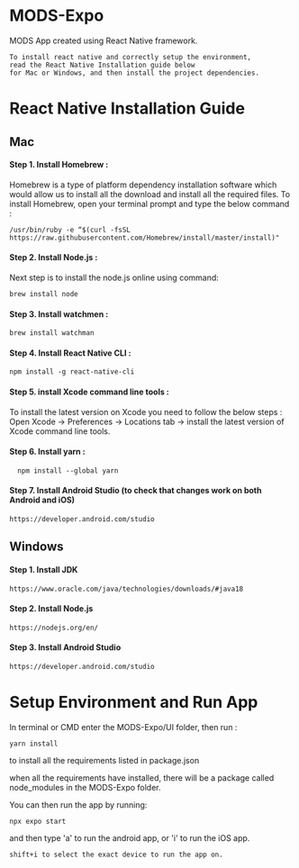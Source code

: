 # MODS-Expo
MODS App created using React Native framework.

    To install react native and correctly setup the environment, 
    read the React Native Installation guide below
    for Mac or Windows, and then install the project dependencies.

# React Native Installation Guide

## Mac

#### Step 1. Install Homebrew :

Homebrew is a type of platform dependency installation software which would allow us to install all the download and install all the required files. To install Homebrew, open your terminal prompt and type the below command :

    /usr/bin/ruby -e “$(curl -fsSL https://raw.githubusercontent.com/Homebrew/install/master/install)"

#### Step 2. Install Node.js :

  Next step is to install the node.js online using command:
  
    brew install node

#### Step 3. Install watchmen :
    brew install watchman

#### Step 4. Install React Native CLI :
    npm install -g react-native-cli

#### Step 5. install Xcode command line tools :

  To install the latest version on Xcode you need to follow the below steps :
    Open Xcode -> Preferences -> Locations tab -> install the latest version of Xcode command line tools.

#### Step 6. Install yarn :
      npm install --global yarn
      
#### Step 7. Install Android Studio (to check that changes work on both Android and iOS)

    https://developer.android.com/studio
      
      
## Windows

#### Step 1. Install JDK

    https://www.oracle.com/java/technologies/downloads/#java18

#### Step 2. Install Node.js

    https://nodejs.org/en/
    
    
#### Step 3. Install Android Studio

    https://developer.android.com/studio
    
 
# Setup Environment and Run App

In terminal or CMD enter the MODS-Expo/UI folder, then run :
        
    yarn install 
        
to install all the requirements listed in package.json

when all the requirements have installed, there will be a package called node_modules in the MODS-Expo folder.

You can then run the app by running:
        
    npx expo start
        
and then type 'a' to run the android app, or 'i' to run the iOS app.
    
    shift+i to select the exact device to run the app on.

